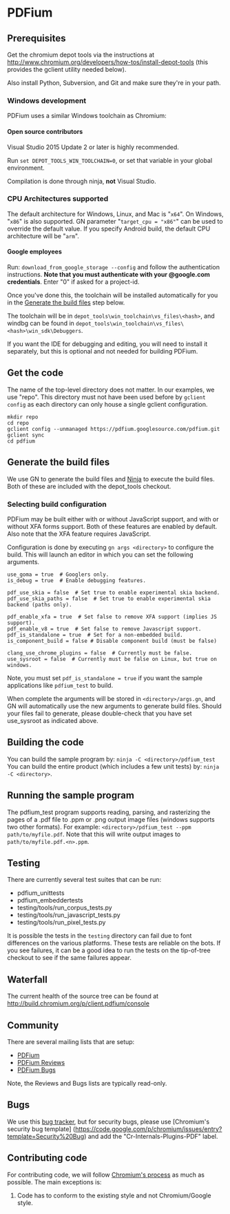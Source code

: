 # PDFium

## Prerequisites

Get the chromium depot tools via the instructions at
http://www.chromium.org/developers/how-tos/install-depot-tools (this provides
the gclient utility needed below).

Also install Python, Subversion, and Git and make sure they're in your path.


### Windows development

PDFium uses a similar Windows toolchain as Chromium:

#### Open source contributors
Visual Studio 2015 Update 2 or later is highly recommended.

Run `set DEPOT_TOOLS_WIN_TOOLCHAIN=0`, or set that variable in your global
environment.

Compilation is done through ninja, **not** Visual Studio.

### CPU Architectures supported

The default architecture for Windows, Linux, and Mac is "`x64`". On Windows,
"`x86`" is also supported. GN parameter "`target_cpu = "x86"`" can be used to
override the default value. If you specify Android build, the default CPU
architecture will be "`arm`".


#### Google employees

Run: `download_from_google_storage --config` and follow the
authentication instructions. **Note that you must authenticate with your
@google.com credentials**. Enter "0" if asked for a project-id.

Once you've done this, the toolchain will be installed automatically for
you in the [Generate the build files](#GenBuild) step below.

The toolchain will be in `depot_tools\win_toolchain\vs_files\<hash>`, and windbg
can be found in `depot_tools\win_toolchain\vs_files\<hash>\win_sdk\Debuggers`.

If you want the IDE for debugging and editing, you will need to install
it separately, but this is optional and not needed for building PDFium.

## Get the code

The name of the top-level directory does not matter. In our examples, we use
"repo". This directory must not have been used before by `gclient config` as
each directory can only house a single gclient configuration.

```
mkdir repo
cd repo
gclient config --unmanaged https://pdfium.googlesource.com/pdfium.git
gclient sync
cd pdfium
```

## Generate the build files

We use GN to generate the build files and
[Ninja](http://martine.github.io/ninja/)
to execute the build files.  Both of these are included with the
depot\_tools checkout.

### Selecting build configuration

PDFium may be built either with or without JavaScript support, and with
or without XFA forms support.  Both of these features are enabled by
default. Also note that the XFA feature requires JavaScript.

Configuration is done by executing `gn args <directory>` to configure the build.
This will launch an editor in which you can set the following arguments.

```
use_goma = true  # Googlers only.
is_debug = true  # Enable debugging features.

pdf_use_skia = false  # Set true to enable experimental skia backend.
pdf_use_skia_paths = false  # Set true to enable experimental skia backend (paths only).

pdf_enable_xfa = true  # Set false to remove XFA support (implies JS support).
pdf_enable_v8 = true  # Set false to remove Javascript support.
pdf_is_standalone = true  # Set for a non-embedded build.
is_component_build = false # Disable component build (must be false)

clang_use_chrome_plugins = false  # Currently must be false.
use_sysroot = false  # Currently must be false on Linux, but true on windows.
```

Note, you must set `pdf_is_standalone = true` if you want the sample
applications like `pdfium_test` to build.

When complete the arguments will be stored in `<directory>/args.gn`, and
GN will automatically use the new arguments to generate build files.
Should your files fail to generate, please double-check that you have set
use\_sysroot as indicated above.

## Building the code

You can build the sample program by:
`ninja -C <directory>/pdfium_test` You can build the entire product (which
includes a few unit tests) by: `ninja -C <directory>`.

## Running the sample program

The pdfium\_test program supports reading, parsing, and rasterizing the pages of
a .pdf file to .ppm or .png output image files (windows supports two other
formats). For example: `<directory>/pdfium_test --ppm path/to/myfile.pdf`. Note
that this will write output images to `path/to/myfile.pdf.<n>.ppm`.

## Testing

There are currently several test suites that can be run:

 * pdfium\_unittests
 * pdfium\_embeddertests
 * testing/tools/run\_corpus\_tests.py
 * testing/tools/run\_javascript\_tests.py
 * testing/tools/run\_pixel\_tests.py

It is possible the tests in the `testing` directory can fail due to font
differences on the various platforms. These tests are reliable on the bots. If
you see failures, it can be a good idea to run the tests on the tip-of-tree
checkout to see if the same failures appear.

## Waterfall

The current health of the source tree can be found at
http://build.chromium.org/p/client.pdfium/console

## Community

There are several mailing lists that are setup:

 * [PDFium](https://groups.google.com/forum/#!forum/pdfium)
 * [PDFium Reviews](https://groups.google.com/forum/#!forum/pdfium-reviews)
 * [PDFium Bugs](https://groups.google.com/forum/#!forum/pdfium-bugs)

Note, the Reviews and Bugs lists are typically read-only.

## Bugs

 We use this
[bug tracker](https://code.google.com/p/pdfium/issues/list), but for security
bugs, please use [Chromium's security bug template]
(https://code.google.com/p/chromium/issues/entry?template=Security%20Bug)
and add the "Cr-Internals-Plugins-PDF" label.

## Contributing code

For contributing code, we will follow
[Chromium's process](http://dev.chromium.org/developers/contributing-code)
as much as possible. The main exceptions is:

1. Code has to conform to the existing style and not Chromium/Google style.

